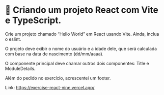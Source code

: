 # 🚀 Criando um projeto React com Vite e TypeScript.

Crie um projeto chamado “Hello World” em React usando Vite. Ainda, inclua o eslint.

O projeto deve exibir o nome do usuário e a idade dele, que será calculada com base na data de nascimento (dd/mm/aaaa).

O componente principal deve chamar outros dois componentes: Title e ModuleDetails.

Além do pedido no exercício, acrescentei um footer.

Link: https://exercise-react-nine.vercel.app/

